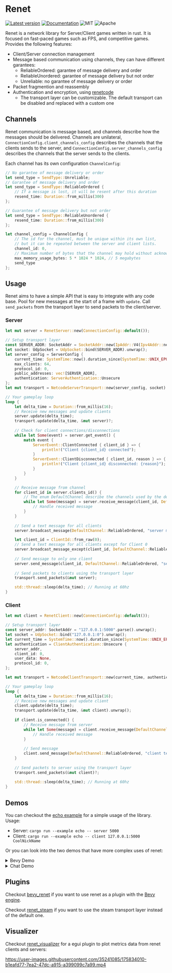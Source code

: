 # Renet

[![Latest version](https://img.shields.io/crates/v/renet.svg)](https://crates.io/crates/renet)
[![Documentation](https://docs.rs/renet/badge.svg)](https://docs.rs/renet)
![MIT](https://img.shields.io/badge/license-MIT-blue.svg)
![Apache](https://img.shields.io/badge/license-Apache-blue.svg)

Renet is a network library for Server/Client games written in rust. It is focused on fast-paced games such as FPS, and competitive games.
Provides the following features:

- Client/Server connection management
- Message based communication using channels, they can have different garantees:
    - ReliableOrdered: garantee of message delivery and order
    - ReliableUnordered: garantee of message delivery but not order
    - Unreliable: no garantee of message delivery or order
- Packet fragmention and reassembly
- Authentication and encryption, using [renetcode](https://github.com/lucaspoffo/renet/tree/master/renetcode)
    - The transport layer can be customizable. The default transport can be disabled and replaced with a custom one

## Channels

Renet communication is message based, and channels describe how the messages should be delivered.
Channels are unilateral, `ConnectionConfig.client_channels_config` describes the channels that the clients sends to the server, and `ConnectionConfig.server_channels_config` describes the channels that the server sends to the clients.

Each channel has its own configuration `ChannelConfig`:

```rust
// No garantee of message delivery or order
let send_type = SendType::Unreliable;
// Garantee of message delivery and order
let send_type = SendType::ReliableOrdered {
    // If a message is lost, it will be resent after this duration
    resend_time: Duration::from_millis(300)
};

// Guarantee of message delivery but not order
let send_type = SendType::ReliableUnordered {
    resend_time: Duration::from_millis(300)
};

let channel_config = ChannelConfig {
    // The id for the channel, must be unique within its own list,
    // but it can be repeated between the server and client lists.
    channel_id: 0,
    // Maximum number of bytes that the channel may hold without acknowledgement of messages before becoming full.
    max_memory_usage_bytes: 5 * 1024 * 1024, // 5 megabytes
    send_type
};
```

## Usage

Renet aims to have a simple API that is easy to integrate with any code base. Pool for new messages at the start of a frame with `update`. Call `send_packets` from the transport layer to send packets to the client/server.

### Server

```rust
let mut server = RenetServer::new(ConnectionConfig::default());

// Setup transport layer
const SERVER_ADDR: SocketAddr = SocketAddr::new(IpAddr::V4(Ipv4Addr::new(127, 0, 0, 1)), 5000);
let socket: UdpSocket = UdpSocket::bind(SERVER_ADDR).unwrap();
let server_config = ServerConfig {
    current_time: SystemTime::now().duration_since(SystemTime::UNIX_EPOCH).unwrap(),
    max_clients: 64,
    protocol_id: 0,
    public_addresses: vec![SERVER_ADDR],
    authentication: ServerAuthentication::Unsecure
};
let mut transport = NetcodeServerTransport::new(server_config, socket).unwrap();

// Your gameplay loop
loop {
    let delta_time = Duration::from_millis(16);
    // Receive new messages and update clients
    server.update(delta_time);
    transport.update(delta_time, &mut server)?;
    
    // Check for client connections/disconnections
    while let Some(event) = server.get_event() {
        match event {
            ServerEvent::ClientConnected { client_id } => {
                println!("Client {client_id} connected");
            }
            ServerEvent::ClientDisconnected { client_id, reason } => {
                println!("Client {client_id} disconnected: {reason}");
            }
        }
    }

    // Receive message from channel
    for client_id in server.clients_id() {
        // The enum DefaultChannel describe the channels used by the default configuration
        while let Some(message) = server.receive_message(client_id, DefaultChannel::ReliableOrdered) {
            // Handle received message
        }
    }
    
    // Send a text message for all clients
    server.broadcast_message(DefaultChannel::ReliableOrdered, "server message");

    let client_id = ClientId::from_raw(0);
    // Send a text message for all clients except for Client 0
    server.broadcast_message_except(client_id, DefaultChannel::ReliableOrdered, "server message");
    
    // Send message to only one client
    server.send_message(client_id, DefaultChannel::ReliableOrdered, "server message");
 
    // Send packets to clients using the transport layer
    transport.send_packets(&mut server);

    std::thread::sleep(delta_time); // Running at 60hz
}
```

### Client

```rust
let mut client = RenetClient::new(ConnectionConfig::default());

// Setup transport layer
const server_addr: SocketAddr = "127.0.0.1:5000".parse().unwrap();
let socket = UdpSocket::bind("127.0.0.1:0").unwrap();
let current_time = SystemTime::now().duration_since(SystemTime::UNIX_EPOCH).unwrap();
let authentication = ClientAuthentication::Unsecure {
    server_addr,
    client_id: 0,
    user_data: None,
    protocol_id: 0,
};

let mut transport = NetcodeClientTransport::new(current_time, authentication, socket).unwrap();

// Your gameplay loop
loop {
    let delta_time = Duration::from_millis(16);
    // Receive new messages and update client
    client.update(delta_time);
    transport.update(delta_time, &mut client).unwrap();
    
    if client.is_connected() {
        // Receive message from server
        while let Some(message) = client.receive_message(DefaultChannel::ReliableOrdered) {
            // Handle received message
        }
        
        // Send message
        client.send_message(DefaultChannel::ReliableOrdered, "client text");
    }
 
    // Send packets to server using the transport layer
    transport.send_packets(&mut client)?;
    
    std::thread::sleep(delta_time); // Running at 60hz
}
```

## Demos

You can checkout the [echo example](https://github.com/lucaspoffo/renet/blob/master/renet/examples/echo.rs) for a simple usage of the library. Usage:

- Server: `cargo run --example echo -- server 5000`
- Client: `cargo run --example echo -- client 127.0.0.1:5000 CoolNickName`

Or you can look into the two demos that have more complex uses of renet:

<details><summary>Bevy Demo</summary>
<br/>
Simple bevy application to demonstrate how you could replicate entities and send reliable messages as commands from the server/client using renet:
<br/>
<br/>

[Bevy Demo.webm](https://user-images.githubusercontent.com/35241085/180664609-f8c969e0-d313-45c0-9c04-8a116896d0bd.webm)

[Repository](https://github.com/lucaspoffo/renet/tree/master/demo_bevy)
</details>

<details><summary>Chat Demo</summary>
<br/>
Simple chat application made with egui to demonstrate how you could handle errors, states transitions and client self hosting:
<br/>
<br/>

[Chat Demo.webm](https://user-images.githubusercontent.com/35241085/180664911-0baf7b35-c9d4-43ff-b793-5955060adebc.webm)

[Repository](https://github.com/lucaspoffo/renet/tree/master/demo_chat)
</details>

## Plugins

Checkout [bevy_renet](https://github.com/lucaspoffo/renet/tree/master/bevy_renet) if you want to use renet as a plugin with the [Bevy engine](https://bevyengine.org/).

Checkout [renet_steam](https://github.com/lucaspoffo/renet/tree/master/renet_steam) if you want to use the steam transport layer instead of the default one.

## Visualizer

Checkout [renet_visualizer](https://github.com/lucaspoffo/renet/tree/master/renet_visualizer) for a egui plugin to plot metrics data from renet clients and servers:

https://user-images.githubusercontent.com/35241085/175834010-b1eafd77-7ea2-47dc-a915-a399099c7a99.mp4
